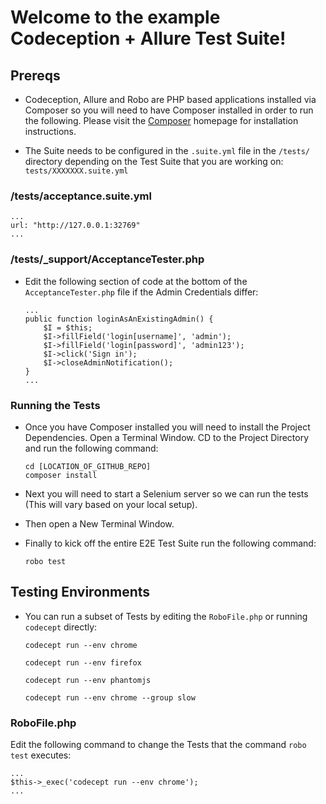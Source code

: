 # Welcome to the example Codeception + Allure Test Suite!

## Prereqs
* Codeception, Allure and Robo are PHP based applications installed via Composer so you will need to have Composer installed in order to run the following. Please visit the [Composer](https://getcomposer.org/) homepage for installation instructions.

* The Suite needs to be configured in the `.suite.yml` file in the `/tests/` directory depending on the Test Suite that you are working on: `tests/XXXXXXX.suite.yml`


### /tests/acceptance.suite.yml
    ...
    url: "http://127.0.0.1:32769"
    ...


### /tests/_support/AcceptanceTester.php
* Edit the following section of code at the bottom of the `AcceptanceTester.php` file if the Admin Credentials differ:

    ```
    ...
    public function loginAsAnExistingAdmin() {
        $I = $this;
        $I->fillField('login[username]', 'admin');
        $I->fillField('login[password]', 'admin123');
        $I->click('Sign in');
        $I->closeAdminNotification();
    }
    ...
    ```

### Running the Tests
* Once you have Composer installed you will need to install the Project Dependencies. Open a Terminal Window. CD to the Project Directory and run the following command:

    ```
    cd [LOCATION_OF_GITHUB_REPO]
    composer install
    ```

* Next you will need to start a Selenium server so we can run the tests (This will vary based on your local setup).


* Then open a New Terminal Window.


* Finally to kick off the entire E2E Test Suite run the following command:

    ```
    robo test
    ```


## Testing Environments

* You can run a subset of Tests by editing the `RoboFile.php` or running `codecept` directly:

    ```codecept run --env chrome```

    ```codecept run --env firefox```

    ```codecept run --env phantomjs```

    ```codecept run --env chrome --group slow```

### RoboFile.php

Edit the following command to change the Tests that the command `robo test` executes:

    ...
    $this->_exec('codecept run --env chrome');
    ...
